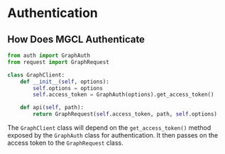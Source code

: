 # Authentication

## How Does MGCL Authenticate

```python
from auth import GraphAuth
from request import GraphRequest

class GraphClient:
    def __init__(self, options):
        self.options = options
        self.access_token = GraphAuth(options).get_access_token()

    def api(self, path):
        return GraphRequest(self.access_token, path, self.options)
```

The `GraphClient` class will depend on the `get_access_token()` method exposed by the `GraphAuth` class for authentication.
It then passes on the access token to the `GraphRequest` class. 
